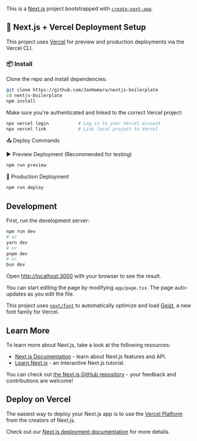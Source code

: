 This is a [Next.js](https://nextjs.org) project bootstrapped with [`create-next-app`](https://nextjs.org/docs/app/api-reference/cli/create-next-app).

## 🚀 Next.js + Vercel Deployment Setup

This project uses [Vercel](https://vercel.com/) for preview and production deployments via the Vercel CLI.

### 📦 Install

Clone the repo and install dependencies:

```bash
git clone https://github.com/JanHamara/nextjs-boilerplate
cd nextjs-boilerplate
npm install
```

Make sure you're authenticated and linked to the correct Vercel project:
```bash
npx vercel login           # Log in to your Vercel account
npx vercel link            # Link local project to Vercel
```

📤 Deploy Commands

▶️ Preview Deployment (Recommended for testing)
```bash
npm run preview
```

🚀 Production Deployment
```bash
npm run deploy
```


## Development

First, run the development server:

```bash
npm run dev
# or
yarn dev
# or
pnpm dev
# or
bun dev
```

Open [http://localhost:3000](http://localhost:3000) with your browser to see the result.

You can start editing the page by modifying `app/page.tsx`. The page auto-updates as you edit the file.

This project uses [`next/font`](https://nextjs.org/docs/app/building-your-application/optimizing/fonts) to automatically optimize and load [Geist](https://vercel.com/font), a new font family for Vercel.

## Learn More

To learn more about Next.js, take a look at the following resources:

- [Next.js Documentation](https://nextjs.org/docs) - learn about Next.js features and API.
- [Learn Next.js](https://nextjs.org/learn) - an interactive Next.js tutorial.

You can check out [the Next.js GitHub repository](https://github.com/vercel/next.js) - your feedback and contributions are welcome!

## Deploy on Vercel

The easiest way to deploy your Next.js app is to use the [Vercel Platform](https://vercel.com/new?utm_medium=default-template&filter=next.js&utm_source=create-next-app&utm_campaign=create-next-app-readme) from the creators of Next.js.

Check out our [Next.js deployment documentation](https://nextjs.org/docs/app/building-your-application/deploying) for more details.
